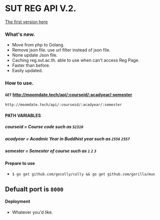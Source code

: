 # SUT REG API V.2.
[The first version here](https://github.com/moomdate/API-SUT-REG)

### What's new.
- Move from php to Golang.
- Remove json file. use url filter instead of json file.
- None update Json file.
- Caching reg.sut.ac.th. able to use when can't access Reg Page.
- Faster than before.
- Easily updated.

### How to use.
 
#### `GET` http://moomdate.tech/api/:courseid/:acadyear/:semester
`http://moomdate.tech/api/:courseid/:acadyear/:semester`
#### PATH VARIABLES
##### courseid = Course code such as `52310`
##### acadyear = Acadmic Year in Buddhist year such as `2556` `2557`
##### semester = Semester of course such as `1` `2` `3`


#### Prepare to use
- `$ go get github.com/gocolly/colly && go get github.com/gorilla/mux`
## Defualt port is `8000`
#### Deployment
 - Whatever you'd like.